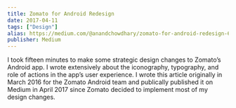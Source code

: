 ```yaml
---
title: Zomato for Android Redesign
date: 2017-04-11
tags: ["Design"]
alias: https://medium.com/@anandchowdhary/zomato-for-android-redesign-6ced8b220544
publisher: Medium
---
```


I took fifteen minutes to make some strategic design changes to Zomato’s Android app. I wrote extensively about the iconography, typography, and role of actions in the app’s user experience. I wrote this article originally in March 2016 for the Zomato Android team and publically published it on Medium in April 2017 since Zomato decided to implement most of my design changes.
